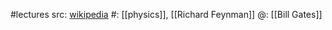#lectures 
src: [wikipedia](https://en.wikipedia.org/wiki/Project_Tuva) 
#: [[physics]], [[Richard Feynman]] 
@: [[Bill Gates]] 

